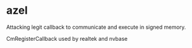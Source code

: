 # azel
Attacking legit callback to communicate and execute in signed memory.

CmRegisterCallback used by realtek and nvbase
